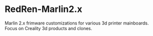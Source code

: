 # RedRen-Marlin2.x
Marlin 2.x frimware customizations for various 3d printer mainboards. Focus on Creality 3d products and clones.
